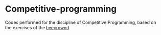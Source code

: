 # Competitive-programming
Codes performed for the discipline of Competitive Programming, based on the exercises of the [beecrownd](https://www.beecrowd.com.br/).
